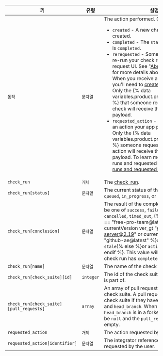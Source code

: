 | 키                                       | 유형        | 설명                                                                                                                                                                                                                                                                                                                                                                                                |
| --------------------------------------- | --------- | ------------------------------------------------------------------------------------------------------------------------------------------------------------------------------------------------------------------------------------------------------------------------------------------------------------------------------------------------------------------------------------------------- |
| `동작`                                    | `문자열`     | The action performed. Can be one of: <ul><li> `created` - A new check run was created.</li><li> `completed` - The `status` of the check run is `completed`.</li><li> `rerequested` - Someone requested to re-run your check run from the pull request UI. See "[About status checks](/articles/about-status-checks#checks)" for more details about the GitHub UI. When you receive a `rerequested` action, you'll need to [create a new check run](/v3/checks/runs/#create-a-check-run). Only the {% data variables.product.prodname_github_app %} that someone requests to re-run the check will receive the `rerequested` payload.</li><li> `requested_action` - Someone requested an action your app provides to be taken. Only the {% data variables.product.prodname_github_app %} someone requests to perform an action will receive the `requested_action` payload. To learn more about check runs and requested actions, see "[Check runs and requested actions](/v3/checks/runs/#check-runs-and-requested-actions)."</li></ul>                                                                                                                                                                                                                                                                                                                                     |
| `check_run`                             | `개체`      | The [check_run](/v3/checks/runs/#get-a-check-run).                                                                                                                                                                                                                                                                                                                                                |
| `check_run[status]`                     | `문자열`     | The current status of the check run. Can be `queued`, `in_progress`, or `completed`.                                                                                                                                                                                                                                                                                                              |
| `check_run[conclusion]`                 | `문자열`     | The result of the completed check run. Can be one of `success`, `failure`, `neutral`, `cancelled`, `timed_out`,  {% if currentVersion == "free-pro-team@latest" or currentVersion ver_gt "enterprise-server@2.19" or currentVersion == "github-ae@latest" %}`action_required` or `stale`{% else %}or `action_required`{% endif %}. This value will be `null` until the check run has `completed`. |
| `check_run[name]`                       | `문자열`     | The name of the check run.                                                                                                                                                                                                                                                                                                                                                                        |
| `check_run[check_suite][id]`            | `integer` | The id of the check suite that this check run is part of.                                                                                                                                                                                                                                                                                                                                         |
| `check_run[check_suite][pull_requests]` | `array`   | An array of pull requests that match this check suite. A pull request matches a check suite if they have the same `head_sha` and `head_branch`. When the check suite's `head_branch` is in a forked repository it will be `null` and the `pull_requests` array will be empty.                                                                                                                     |
| `requested_action`                      | `개체`      | The action requested by the user.                                                                                                                                                                                                                                                                                                                                                                 |
| `requested_action[identifier]`          | `문자열`     | The integrator reference of the action requested by the user.                                                                                                                                                                                                                                                                                                                                     |
